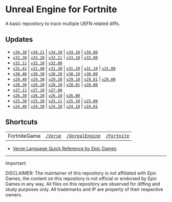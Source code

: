 # Unreal Engine for Fortnite

A basic repository to track multiple UEFN related diffs.

## Updates

- [`v34.30`](https://github.com/vz-creates/uefn/commit/7f7b822b3a4b076a470d6ef7bc973ac9581b4ef2) | [`v34.21`](https://github.com/vz-creates/uefn/commit/3ee4f18316621c3b842a93cf019dfe019236f389) | [`v34.20`](https://github.com/vz-creates/uefn/commit/f77aa5085c384577355fbf044494f96557e619c5) | [`v34.10`](https://github.com/vz-creates/uefn/commit/f218550714a40ef0ea4f8d40f5bdf35479aef11c) | [`v34.00`](https://github.com/kbfngg/uefn/commit/bf35ed61c49c9770a126a7deb814455c512dcea0)
- [`v33.30`](https://github.com/kbfngg/uefn/commit/8da7c708e85efa5140cdee4e26454989de09f7a8) | [`v33.20`](https://github.com/kbfngg/uefn/commit/67b9f8f2f3fb90b918bd1277d056637380fbe8ee) | [`v33.11`](https://github.com/kbfngg/uefn/commit/987156f3ec4a6eaee1eb19ed2a7a8d026905506b) | [`v33.10`](https://github.com/kbfngg/uefn/commit/99e8b6ce9f43119d397bdeb2865d7b4a43bff3aa) | [`v33.00`](https://github.com/kbfngg/uefn/commit/d280d25cf4dd609593aee6399fb1639c1600782f)
- [`v32.11`](https://github.com/kbfngg/uefn/commit/c1d95f551f975aabb9909dc1a345618463bd4016) | [`v32.10`](https://github.com/kbfngg/uefn/commit/a2d17e61ad4f85a81ea918f4151bc7af5fc9fee8) | [`v32.00`](https://github.com/kbfngg/uefn/commit/78956ec49ea7bf12bc23a2d381c006dbd6c67412)
- [`v31.41`](https://github.com/kbfngg/uefn/commit/ca00d4b1fcbdf8d94c6ec19e539020abbc53cafd) | [`v31.40`](https://github.com/kbfngg/uefn/commit/2ba0084a4e5d47c35626e30f431c8e1d1d1fc015) | [`v31.30`](https://github.com/kbfngg/uefn/commit/10b3c462283065da3fae8b5e621b2c5ca8b61eef) | [`v31.20`](https://github.com/kbfngg/uefn/commit/21ff2858c4bcea463f4341fac019f8f62a6f6438) | [`v31.10`](https://github.com/kbfngg/uefn/commit/34b086d8bbad36a2a9ed7be6acd931fb6c0404f5) | [`v31.00`](https://github.com/kbfngg/uefn/commit/5c3f109a2ce2272a5887bda6c46dfcaf974665f7)
- [`v30.40`](https://github.com/kbfngg/uefn/commit/e6787e885fab4f2c6a2ed96afe8f4997069616ea) | [`v30.30`](https://github.com/kbfngg/uefn/commit/965b8e8891a8d16f7cfeb7a00e03a028eb79adef) | [`v30.20`](https://github.com/kbfngg/uefn/commit/ce4014ea2768a4a02cf26627ab7e2c971d4e8038) | [`v30.10`](https://github.com/kbfngg/uefn/commit/fc51cdffe62eedf721b2f7c8260dda8c6306bb55) | [`v30.00`](https://github.com/kbfngg/uefn/commit/6dc0a162dee6333e96b6afeeff2df34108c131cd)
- [`v29.40`](https://github.com/kbfngg/uefn/commit/15d6fd2fd76cc2e90e62335bf58956db8b89c214) | [`v29.30`](https://github.com/kbfngg/uefn/commit/e76772d272c276612d7a8c62bc6e542f3c0db909) | [`v29.20`](https://github.com/kbfngg/uefn/commit/18d02e5dfd867347df4bdf75d25f3d339eefe907) | [`v29.10`](https://github.com/kbfngg/uefn/commit/d8bb6581240c48a5589f12949e8c35d397282f73) | [`v29.01`](https://github.com/kbfngg/uefn/commit/3edadf0e2535af668c7211bc3b9a601db949b737) | [`v29.00`](https://github.com/kbfngg/uefn/commit/e4da77ef364166d683783d5fc7da236bd7b728f0)
- [`v28.30`](https://github.com/kbfngg/uefn/commit/424307856860c5c332a991b8c7b35d4f1f80e906) | [`v28.20`](https://github.com/kbfngg/uefn/commit/76d22ec99696f3df0ecbb9fc89a3678bc5b9b2db) | [`v28.10`](https://github.com/kbfngg/uefn/commit/8bd4ca3ab9ce42f9fc4b757ec26b0025a0ca607c) | [`v28.01`](https://github.com/kbfngg/uefn/commit/6850e63815b3f3ed82c2d6459182073a4857bdc4) | [`v28.00`](https://github.com/kbfngg/uefn/commit/48ef7e0ded41643315b1b335eba447003aab97c5)
- [`v27.11`](https://github.com/kbfngg/uefn/commit/35bf13e4bd8111042ac1d589c77ee676f2f9af3d) | [`v27.10`](https://github.com/kbfngg/uefn/commit/41174d05791b8301ef5efd8f5187c4369c03cdde) | [`v27.00`](https://github.com/kbfngg/uefn/commit/18f6da756b54db33b0aae0f5517ebcc02ac62f85)
- [`v26.30`](https://github.com/kbfngg/uefn/commit/5c4f451edd071d884e9c4b43fbd02c22f4fd8ee6) | [`v26.20`](https://github.com/kbfngg/uefn/commit/c36aa00b4f2e521903fe515e3cca733f2d4182c3) | [`v26.10`](https://github.com/kbfngg/uefn/commit/f5113e0437da62acdf448d51250773b472faa444) | [`v26.00`](https://github.com/kbfngg/uefn/commit/18468529f4c516893b470f2ad560225d0ff9b038)
- [`v25.30`](https://github.com/kbfngg/uefn/commit/40789fbc5e3f91690fa6e545ebd7e25c26a13731) | [`v25.20`](https://github.com/kbfngg/uefn/commit/d953db87d5ace273fdd109ebff379adb9262b9f9) | [`v25.11`](https://github.com/kbfngg/uefn/commit/d024ca433a72c6aa3397437c5860321c6eabf98a) | [`v25.10`](https://github.com/kbfngg/uefn/commit/9ec61ceaeb45dd0eba19bd209fa03fa6195443f4) | [`v25.00`](https://github.com/kbfngg/uefn/commit/787122d5e98cbae764f20d49f8694e7712d5442d)
- [`v24.40`](https://github.com/kbfngg/uefn/commit/93f32e925001d3b28212debb09c1428195538565) | [`v24.30`](https://github.com/kbfngg/uefn/commit/c9edf5610255562e1d402681e2c011143e206aa7) | [`v24.20`](https://github.com/kbfngg/uefn/commit/82dc13e39ecb11893e7495d26e29d430dcb26f0f) | [`v24.10`](https://github.com/kbfngg/uefn/commit/183f4fe6ac0500d31a55edcd8d47b5186a40e12c) | [`v24.01`](https://github.com/kbfngg/uefn/commit/2f9ddccf926b1580d87828b10ada87019ebfc07d)

## Shortcuts

| |  |   |  |
| :---: | :---: | :---: | :---: |
| FortniteGame | [`/Verse`](https://github.com/vz-creates/uefn/blob/main/Modules/FortniteGame/Verse/) | [`/UnrealEngine`](https://github.com/vz-creates/uefn/blob/main/Modules/FortniteGame/UnrealEngine/) | [`/Fortnite`](https://github.com/vz-creates/uefn/blob/main/Modules/FortniteGame/Fortnite/) |

- [Verse Language Quick Reference by Epic Games](https://dev.epicgames.com/documentation/en-us/uefn/verse-language-quick-reference)

***

> [!IMPORTANT]  
> DISCLAIMER:
> The maintainer of this repository is not affiliated with Epic Games, the content on this repository is not official or endorsed by Epic Games in any way.
> All files on this repository are observed for diffing and study purposes only.
> All trademarks and IP are property of their respective owners.
